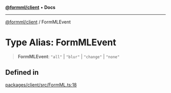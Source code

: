 [**@formml/client**](../README.md) • **Docs**

---

[@formml/client](../globals.md) / FormMLEvent

# Type Alias: FormMLEvent

> **FormMLEvent**: `"all"` \| `"blur"` \| `"change"` \| `"none"`

## Defined in

[packages/client/src/FormML.ts:18](https://github.com/formml/formml/blob/fed46848d8032d8aeab7f7fad75fbc02dc65656a/packages/client/src/FormML.ts#L18)
